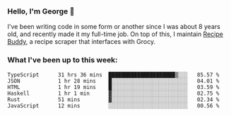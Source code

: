 ### Hello, I'm George 👋

I've been writing code in some form or another since I was about 8 years old, and recently made it my full-time job. On top of this, I maintain [Recipe Buddy](https://github.com/georgegebbett/recipe-buddy), a recipe scraper that interfaces with Grocy.  

<!--
**georgegebbett/georgegebbett** is a ✨ _special_ ✨ repository because its `README.md` (this file) appears on your GitHub profile.

Here are some ideas to get you started:

- 🔭 I’m currently working on ...
- 🌱 I’m currently learning ...
- 👯 I’m looking to collaborate on ...
- 🤔 I’m looking for help with ...
- 💬 Ask me about ...
- 📫 How to reach me: ...
- 😄 Pronouns: ...
- ⚡ Fun fact: ...
-->

### What I've been up to this week:
<!--START_SECTION:waka-->

```text
TypeScript      31 hrs 36 mins  █████████████████████▒░░░   85.57 %
JSON            1 hr 28 mins    █░░░░░░░░░░░░░░░░░░░░░░░░   04.01 %
HTML            1 hr 19 mins    █░░░░░░░░░░░░░░░░░░░░░░░░   03.59 %
Haskell         1 hr 1 min      ▓░░░░░░░░░░░░░░░░░░░░░░░░   02.75 %
Rust            51 mins         ▓░░░░░░░░░░░░░░░░░░░░░░░░   02.34 %
JavaScript      12 mins         ░░░░░░░░░░░░░░░░░░░░░░░░░   00.56 %
```

<!--END_SECTION:waka-->
